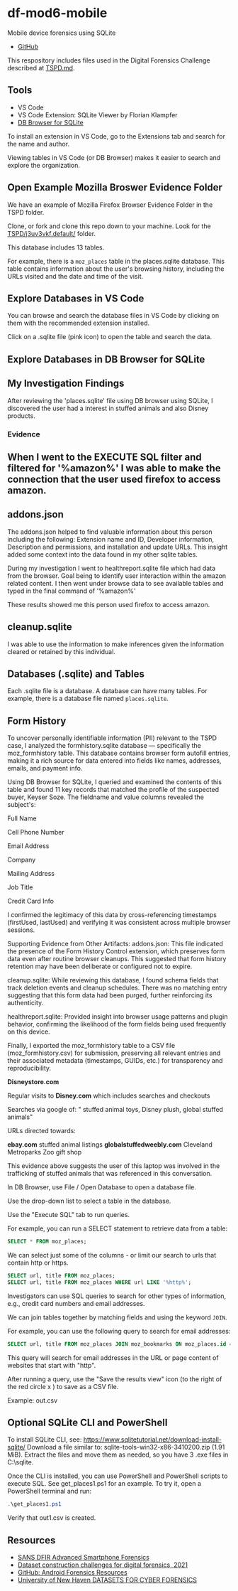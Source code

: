 # df-mod6-mobile

Mobile device forensics using SQLite

- [GitHub](https://github.com/denisecase/df-mod6-mobile)

This respository includes files used in the Digital Forensics Challenge 
described at [TSPD.md](TSPD.md).

## Tools

- VS Code
- VS Code Extension: SQLite Viewer by Florian Klampfer
- [DB Browser for SQLite](https://sqlitebrowser.org/)

To install an extension in VS Code, 
go to the Extensions tab and search for the name and author. 

Viewing tables in VS Code (or DB Browser) makes it easier to search and explore the organization.

## Open Example Mozilla Broswer Evidence Folder

We have an example of Mozilla Firefox Browser Evidence Folder in the TSPD folder.

Clone, or fork and clone this repo down to your machine. 
Look for the [TSPD/j3uv3vkf.default/](TSPD/j3uv3vkf.default/) folder. 


This database includes 13 tables. 

For example, there is a  `moz_places` table in the places.sqlite database. 
This table contains information about the user's browsing history, 
including the URLs visited and the date and time of the visit.

## Explore Databases in VS Code

You can browse and search the database files in VS Code by clicking on them with the recommended extension installed.

Click on a .sqlite file (pink icon) to open the table and search the data.

## Explore Databases in DB Browser for SQLite

## My Investigation Findings

After reviewing the 'places.sqlite' file using DB browser using SQLite, I discovered the user had a interest in stuffed animals and also Disney products.

### Evidence


## When I went to the EXECUTE SQL filter and filtered for '%amazon%' I was able to make the connection that the user used firefox to access amazon.

## addons.json

The addons.json helped to find valuable information about this person including the following: Extension name and ID, Developer information, Description and permissions, and installation and update URLs. This insight added some context into the data found in my other sqlite tables.

During my investigation I went to healthreport.sqlite file which had data from the browser. Goal being to identify user interaction within the amazon related content. I then went under browse data to see available tables and typed in the final command of '%amazon%'

These results showed me this person used firefox to access amazon.

## cleanup.sqlite

I was able to use the information to make inferences given the information cleared or retained by this individual.

## Databases (.sqlite) and Tables

Each .sqlite file is a database. A database can have many tables. 
For example, there is a database file named 
`places.sqlite`. 

## Form History

To uncover personally identifiable information (PII) relevant to the TSPD case, I analyzed the formhistory.sqlite database — specifically the moz_formhistory table. This database contains browser form autofill entries, making it a rich source for data entered into fields like names, addresses, emails, and payment info.

Using DB Browser for SQLite, I queried and examined the contents of this table and found 11 key records that matched the profile of the suspected buyer, Keyser Soze. The fieldname and value columns revealed the subject's:

Full Name

Cell Phone Number

Email Address

Company

Mailing Address

Job Title

Credit Card Info

I confirmed the legitimacy of this data by cross-referencing timestamps (firstUsed, lastUsed) and verifying it was consistent across multiple browser sessions.

Supporting Evidence from Other Artifacts:
addons.json: This file indicated the presence of the Form History Control extension, which preserves form data even after routine browser cleanups. This suggested that form history retention may have been deliberate or configured not to expire.

cleanup.sqlite: While reviewing this database, I found schema fields that track deletion events and cleanup schedules. There was no matching entry suggesting that this form data had been purged, further reinforcing its authenticity.

healthreport.sqlite: Provided insight into browser usage patterns and plugin behavior, confirming the likelihood of the form fields being used frequently on this device.

Finally, I exported the moz_formhistory table to a CSV file (moz_formhistory.csv) for submission, preserving all relevant entries and their associated metadata (timestamps, GUIDs, etc.) for transparency and reproducibility.

**Disneystore.com**

Regular visits to **Disney.com** which includes searches and checkouts

Searches via google of: " stuffed animal toys, Disney plush, global stuffed animals"

URLs directed towards:

**ebay.com** stuffed animal listings
**globalstuffedweebly.com**
Cleveland Metroparks Zoo gift shop

This evidence above suggests the user of this laptop was involved in the trafficking of stuffed animals that was referenced in this conversation.

In DB Browser, use  File / Open Database to open a database file. 

Use the drop-down list to select a table in the database. 

Use the "Execute SQL" tab to run queries. 

For example, you can run a SELECT statement to retrieve data from a table:

```SQL
SELECT * FROM moz_places;
```

We can select just some of the columns - or limit our search to urls that contain http or https.

```SQL
SELECT url, title FROM moz_places;
SELECT url, title FROM moz_places WHERE url LIKE '%http%';
```

Investigators can use SQL queries to search for other types of information, 
e.g., credit card numbers and email addresses. 

We can join tables together by matching fields and using the keyword `JOIN`.

For example, you can use the following query to search for email addresses:

```SQL
SELECT url, title FROM moz_places JOIN moz_bookmarks ON moz_places.id = moz_bookmarks.fk WHERE content LIKE '%@%' AND url LIKE 'http%';
```

This query will search for email addresses in the URL or page 
content of websites that start with "http". 

After running a query, use the "Save the results view" icon (to the right of the red circle x ) to save as a CSV file.

Example: out.csv

## Optional SQLite CLI and PowerShell

To install SQLite CLI, see: 
https://www.sqlitetutorial.net/download-install-sqlite/
Download a file similar to: 
sqlite-tools-win32-x86-3410200.zip
(1.91 MiB).
Extract the files and move them as needed, so you have 3 .exe files in C:\sqlite.

Once the CLI is installed, you can use PowerShell and PowerShell scripts to execute SQL. 
See get_places1.ps1 for an example. To try it, open a PowerShell terminal and run:

```PowerShell
.\get_places1.ps1
```

Verify that out1.csv is created. 

## Resources

- [SANS DFIR Advanced Smartphone Forensics](https://www.sans.org/posters/dfir-advanced-smartphone-forensics/)
- [Dataset construction challenges for digital forensics, 2021](https://tsapps.nist.gov/publication/get_pdf.cfm?pub_id=931168)
- [GitHub: Android Forensics Resources](https://github.com/RealityNet/Android-Forensics-References)
- [University of New Haven DATASETS FOR CYBER FORENSICS](https://datasets.fbreitinger.de/datasets/)
